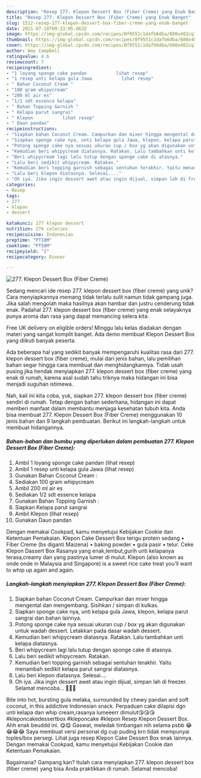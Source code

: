 ```yaml
---
description: "Resep 277. Klepon Dessert Box (Fiber Creme) yang Enak Banget"
title: "Resep 277. Klepon Dessert Box (Fiber Creme) yang Enak Banget"
slug: 1512-resep-277-klepon-dessert-box-fiber-creme-yang-enak-banget
date: 2021-07-18T09:33:05.063Z
image: https://img-global.cpcdn.com/recipes/0f9551c1dafb6dba/680x482cq70/277-klepon-dessert-box-fiber-creme-foto-resep-utama.jpg
thumbnail: https://img-global.cpcdn.com/recipes/0f9551c1dafb6dba/680x482cq70/277-klepon-dessert-box-fiber-creme-foto-resep-utama.jpg
cover: https://img-global.cpcdn.com/recipes/0f9551c1dafb6dba/680x482cq70/277-klepon-dessert-box-fiber-creme-foto-resep-utama.jpg
author: Amy Campbell
ratingvalue: 4.6
reviewcount: 7
recipeingredient:
- "1 loyang sponge cake pandan           lihat resep"
- "1 resep unti kelapa gula Jawa           lihat resep"
- " Bahan Coconut Cream "
- "100 gram whipycream"
- "200 ml air es"
- "1/2 sdt essence kelapa"
- " Bahan Topping Garnish "
- " Kelapa parut sangrai"
- " Klepon           lihat resep"
- " Daun pandan"
recipeinstructions:
- "Siapkan bahan Coconut Cream. Campurkan dan mixer hingga mengental dan mengembang. Sisihkan / simpan di kulkas."
- "Siapkan sponge cake nya, unti kelapa gula Jawa, klepon, kelapa parut sangrai dan bahan lainnya."
- "Potong sponge cake nya sesuai ukuran cup / box yg akan digunakan untuk wadah dessert. Letakkan pada dasar wadah dessert."
- "Kemudian beri whipycream diatasnya. Ratakan. Lalu tambahkan unti kelapa diatasnya."
- "Beri whipycream lagi lalu tutup dengan sponge cake di atasnya."
- "Lalu beri sedikit whipycream. Ratakan."
- "Kemudian beri topping garnish sebagai sentuhan terakhir. Yaitu menambah sedikit kelapa parut sangrai diatasnya."
- "Lalu beri klepon diatasnya. Selesai...."
- "Oh iya. Jika ingin dessert awet atau ingin dijual, simpan lah di freezer. Selamat mencoba... 🥰🤗😊"
categories:
- Resep
tags:
- 277
- klepon
- dessert

katakunci: 277 klepon dessert 
nutrition: 274 calories
recipecuisine: Indonesian
preptime: "PT18M"
cooktime: "PT50M"
recipeyield: "2"
recipecategory: Dinner

---
```



![277. Klepon Dessert Box (Fiber Creme)](https://img-global.cpcdn.com/recipes/0f9551c1dafb6dba/680x482cq70/277-klepon-dessert-box-fiber-creme-foto-resep-utama.jpg)

Sedang mencari ide resep 277. klepon dessert box (fiber creme) yang unik? Cara menyiapkannya memang tidak terlalu sulit namun tidak gampang juga. Jika salah mengolah maka hasilnya akan hambar dan justru cenderung tidak enak. Padahal 277. klepon dessert box (fiber creme) yang enak selayaknya punya aroma dan rasa yang dapat memancing selera kita.

Free UK delivery on eligible orders! Minggu lalu kelas diadakan dengan materi yang sangat komplit banget. Ada demo membuat Klepon Dessert Box yang diikuti banyak peserta.

Ada beberapa hal yang sedikit banyak mempengaruhi kualitas rasa dari 277. klepon dessert box (fiber creme), mulai dari jenis bahan, lalu pemilihan bahan segar hingga cara membuat dan menghidangkannya. Tidak usah pusing jika hendak menyiapkan 277. klepon dessert box (fiber creme) yang enak di rumah, karena asal sudah tahu triknya maka hidangan ini bisa menjadi suguhan istimewa.


Nah, kali ini kita coba, yuk, siapkan 277. klepon dessert box (fiber creme) sendiri di rumah. Tetap dengan bahan sederhana, hidangan ini dapat memberi manfaat dalam membantu menjaga kesehatan tubuh kita. Anda bisa membuat 277. Klepon Dessert Box (Fiber Creme) menggunakan 10 jenis bahan dan 9 langkah pembuatan. Berikut ini langkah-langkah untuk membuat hidangannya.

<!--inarticleads1-->

##### Bahan-bahan dan bumbu yang diperlukan dalam pembuatan 277. Klepon Dessert Box (Fiber Creme):

1. Ambil 1 loyang sponge cake pandan           (lihat resep)
1. Ambil 1 resep unti kelapa gula Jawa           (lihat resep)
1. Gunakan  Bahan Coconut Cream :
1. Sediakan 100 gram whipycream
1. Ambil 200 ml air es
1. Sediakan 1/2 sdt essence kelapa
1. Gunakan  Bahan Topping Garnish :
1. Siapkan  Kelapa parut sangrai
1. Ambil  Klepon           (lihat resep)
1. Gunakan  Daun pandan


Dengan memakai Cookpad, kamu menyetujui Kebijakan Cookie dan Ketentuan Pemakaian. Klepon Cake Dessert Box terigu protein sedang • Fiber Creme (bs diganti Maizena) • baking powder • gula pasir • telur. Ceke Klepon Dassert Box Rasanya yang enak,lembut,gurih unti kelapanya terasa,creamy dan yang pastinya lumer di mulut. Klepon (also known as onde onde in Malaysia and Singapore) is a sweet rice cake treat you&#39;ll want to whip up again and again. 

<!--inarticleads2-->

##### Langkah-langkah menyiapkan 277. Klepon Dessert Box (Fiber Creme):

1. Siapkan bahan Coconut Cream. Campurkan dan mixer hingga mengental dan mengembang. Sisihkan / simpan di kulkas.
1. Siapkan sponge cake nya, unti kelapa gula Jawa, klepon, kelapa parut sangrai dan bahan lainnya.
1. Potong sponge cake nya sesuai ukuran cup / box yg akan digunakan untuk wadah dessert. Letakkan pada dasar wadah dessert.
1. Kemudian beri whipycream diatasnya. Ratakan. Lalu tambahkan unti kelapa diatasnya.
1. Beri whipycream lagi lalu tutup dengan sponge cake di atasnya.
1. Lalu beri sedikit whipycream. Ratakan.
1. Kemudian beri topping garnish sebagai sentuhan terakhir. Yaitu menambah sedikit kelapa parut sangrai diatasnya.
1. Lalu beri klepon diatasnya. Selesai....
1. Oh iya. Jika ingin dessert awet atau ingin dijual, simpan lah di freezer. Selamat mencoba... 🥰🤗😊


Bite into hot, bursting gula melaka, surrounded by chewy pandan and soft coconut, in this addictive Indonesian snack. Perpaduan cake dilapisi dgn unti kelapa dan whip cream,rasanya lumeeerr dimulut😘😘😘 #kleponcakedessertbox #kleponcake #klepon Resep Klepon Dessert Box. Ahh enak beuddd ini. 😋😋 Gaswat, meledak timbangan nih selama psbb 😂😂😂😂 Saya membuat versi personal dg cup puding krn tidak mempunyai toples/box persegi. Lihat juga resep Klepon Cake Dessert Box enak lainnya. Dengan memakai Cookpad, kamu menyetujui Kebijakan Cookie dan Ketentuan Pemakaian. 

Bagaimana? Gampang kan? Itulah cara menyiapkan 277. klepon dessert box (fiber creme) yang bisa Anda praktikkan di rumah. Selamat mencoba!
